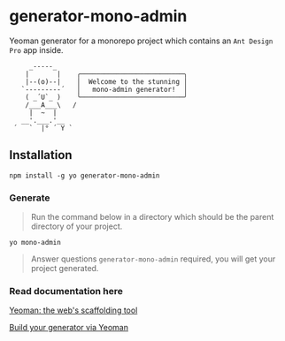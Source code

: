 # generator-mono-admin

Yeoman generator for a monorepo project which contains an `Ant Design Pro` app inside.

```shell
     _-----_
    |       |    ╭──────────────────────────╮
    |--(o)--|    │  Welcome to the stunning │
   `---------´   │   mono-admin generator!  │
    ( _´U`_ )    ╰──────────────────────────╯
    /___A___\   /
     |  ~  |
   __'.___.'__
 ´   `  |° ´ Y `
```

## Installation

```shell
npm install -g yo generator-mono-admin
```

### Generate

> Run the command below in a directory which should be the parent directory of your project.

```shell
yo mono-admin
```

> Answer questions `generator-mono-admin` required, you will get your project generated.

### Read documentation here
[Yeoman: the web's scaffolding tool](https://yeoman.io/)

[Build your generator via Yeoman](https://juejin.cn/post/6966119324478079007#heading-39)
